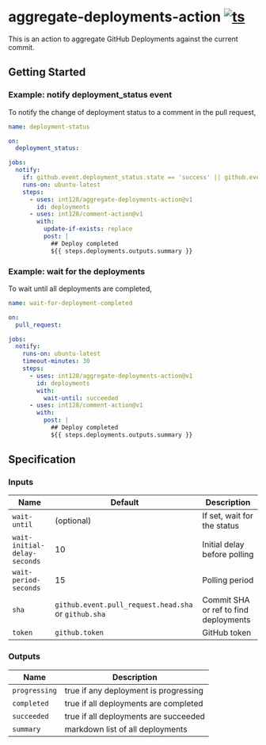 # aggregate-deployments-action [![ts](https://github.com/int128/aggregate-deployments-action/actions/workflows/ts.yaml/badge.svg)](https://github.com/int128/aggregate-deployments-action/actions/workflows/ts.yaml)

This is an action to aggregate GitHub Deployments against the current commit.

## Getting Started

### Example: notify deployment_status event

To notify the change of deployment status to a comment in the pull request,

```yaml
name: deployment-status

on:
  deployment_status:

jobs:
  notify:
    if: github.event.deployment_status.state == 'success' || github.event.deployment_status.state == 'failure'
    runs-on: ubuntu-latest
    steps:
      - uses: int128/aggregate-deployments-action@v1
        id: deployments
      - uses: int128/comment-action@v1
        with:
          update-if-exists: replace
          post: |
            ## Deploy completed
            ${{ steps.deployments.outputs.summary }}
```

### Example: wait for the deployments

To wait until all deployments are completed,

```yaml
name: wait-for-deployment-completed

on:
  pull_request:

jobs:
  notify:
    runs-on: ubuntu-latest
    timeout-minutes: 30
    steps:
      - uses: int128/aggregate-deployments-action@v1
        id: deployments
        with:
          wait-until: succeeded
      - uses: int128/comment-action@v1
        with:
          post: |
            ## Deploy completed
            ${{ steps.deployments.outputs.summary }}
```

## Specification

### Inputs

| Name                         | Default                                              | Description                           |
| ---------------------------- | ---------------------------------------------------- | ------------------------------------- |
| `wait-until`                 | (optional)                                           | If set, wait for the status           |
| `wait-initial-delay-seconds` | 10                                                   | Initial delay before polling          |
| `wait-period-seconds`        | 15                                                   | Polling period                        |
| `sha`                        | `github.event.pull_request.head.sha` or `github.sha` | Commit SHA or ref to find deployments |
| `token`                      | `github.token`                                       | GitHub token                          |

### Outputs

| Name          | Description                           |
| ------------- | ------------------------------------- |
| `progressing` | true if any deployment is progressing |
| `completed`   | true if all deployments are completed |
| `succeeded`   | true if all deployments are succeeded |
| `summary`     | markdown list of all deployments      |
